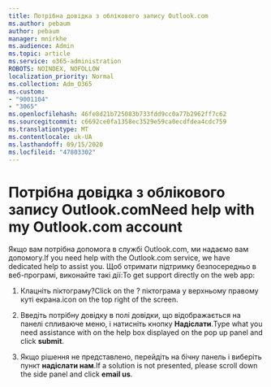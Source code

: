```yaml
---
title: Потрібна довідка з облікового запису Outlook.com
ms.author: pebaum
author: pebaum
manager: mnirkhe
ms.audience: Admin
ms.topic: article
ms.service: o365-administration
ROBOTS: NOINDEX, NOFOLLOW
localization_priority: Normal
ms.collection: Adm_O365
ms.custom:
- "9001104"
- "3065"
ms.openlocfilehash: 46fe8d21b725083b733fdd9cc0a77b2962ff7c62
ms.sourcegitcommit: c6692ce0fa1358ec3529e59ca0ecdfdea4cdc759
ms.translationtype: MT
ms.contentlocale: uk-UA
ms.lasthandoff: 09/15/2020
ms.locfileid: "47803302"
---
```

# <a name="need-help-with-my-outlookcom-account"></a><span data-ttu-id="1a157-102">Потрібна довідка з облікового запису Outlook.com</span><span class="sxs-lookup"><span data-stu-id="1a157-102">Need help with my Outlook.com account</span></span>

<span data-ttu-id="1a157-103">Якщо вам потрібна допомога в службі Outlook.com, ми надаємо вам допомогу.</span><span class="sxs-lookup"><span data-stu-id="1a157-103">If you need help with the Outlook.com service, we have dedicated help to assist you.</span></span> <span data-ttu-id="1a157-104">Щоб отримати підтримку безпосередньо в веб-програмі, виконайте такі дії:</span><span class="sxs-lookup"><span data-stu-id="1a157-104">To get support directly on the web app:</span></span> 

1. <span data-ttu-id="1a157-105">Клацніть піктограму?</span><span class="sxs-lookup"><span data-stu-id="1a157-105">Click on the ?</span></span> <span data-ttu-id="1a157-106">піктограма у верхньому правому куті екрана.</span><span class="sxs-lookup"><span data-stu-id="1a157-106">icon on the top right of the screen.</span></span> 

2. <span data-ttu-id="1a157-107">Введіть потрібну довідку в полі довідки, що відображається на панелі спливаюче меню, і натисніть кнопку **Надіслати**.</span><span class="sxs-lookup"><span data-stu-id="1a157-107">Type what you need assistance with on the help box displayed on the pop up panel and click **submit**.</span></span> 

3. <span data-ttu-id="1a157-108">Якщо рішення не представлено, перейдіть на бічну панель і виберіть пункт **надіслати нам**.</span><span class="sxs-lookup"><span data-stu-id="1a157-108">If a solution is not presented, please scroll down the side panel and click **email us**.</span></span>

